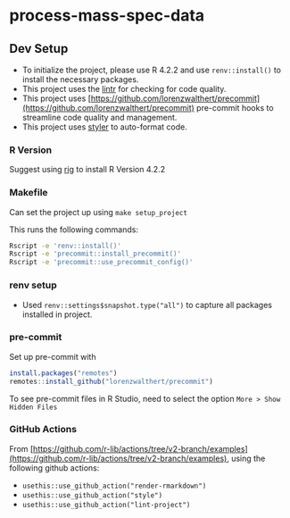 # process-mass-spec-data

## Dev Setup

* To initialize the project, please use R 4.2.2 and use `renv::install()` to install the necessary packages.
* This project uses the [lintr](https://github.com/r-lib/lintr) for checking for code quality.
* This project uses [https://github.com/lorenzwalthert/precommit](https://github.com/lorenzwalthert/precommit) pre-commit hooks to streamline code quality and management.
* This project uses [styler](https://styler.r-lib.org/) to auto-format code.

### R Version

Suggest using [rig](https://github.com/r-lib/rig) to install R Version 4.2.2

### Makefile

Can set the project up using `make setup_project`

This runs the following commands:

```bash
Rscript -e 'renv::install()'
Rscript -e 'precommit::install_precommit()'
Rscript -e 'precommit::use_precommit_config()'
```

### renv setup

* Used `renv::settings$snapshot.type("all")` to capture all packages installed in project.

### pre-commit

Set up pre-commit with

```R
install.packages("remotes")
remotes::install_github("lorenzwalthert/precommit")
```

To see pre-commit files in R Studio, need to select the option `More > Show Hidden Files`

### GitHub Actions

From [https://github.com/r-lib/actions/tree/v2-branch/examples](https://github.com/r-lib/actions/tree/v2-branch/examples), using the following github actions:

* `usethis::use_github_action("render-rmarkdown")`
* `usethis::use_github_action("style")`
* `usethis::use_github_action("lint-project")`
